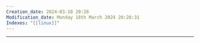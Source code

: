 ```yaml
---
Creation_date: 2024-03-18 20:28
Modification_date: Monday 18th March 2024 20:28:31
Indexes: "[[linux]]"
---
```


----














